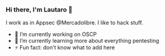 ### Hi there, I'm Lautaro 👋

I work as in Appsec @Mercadolibre. I like to hack stuff.

- 🔭 I’m currently working on OSCP
- 🌱 I’m currently learning more about everything pentesting
- ⚡ Fun fact: don't know what to add here
